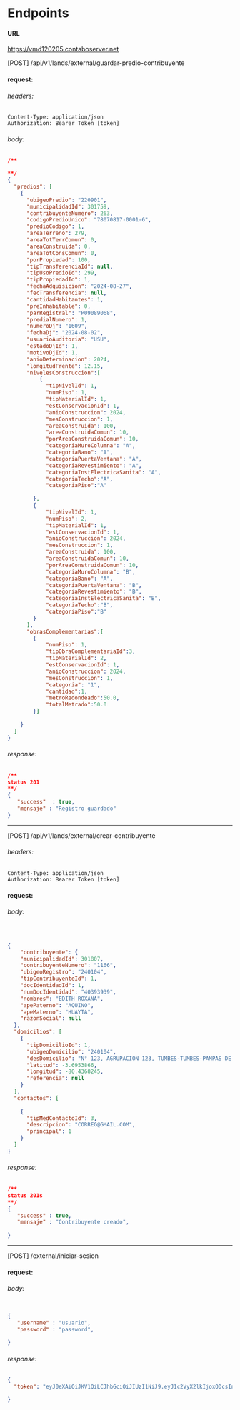 
# Endpoints

#### URL
https://vmd120205.contaboserver.net

[POST]  <hostname>/api/v1/lands/external/guardar-predio-contribuyente

#### request:

###### headers:
    Content-Type: application/json
    Authorization: Bearer Token [token]



###### body: 

```json
/**

**/
{
  "predios": [
    {
      "ubigeoPredio": "220901",
      "municipalidadId": 301759,
      "contribuyenteNumero": 263,
      "codigoPredioUnico": "78070817-0001-6",
      "predioCodigo": 1,
      "areaTerreno": 279,
      "areaTotTerrComun": 0,
      "areaConstruida": 0,
      "areaTotConsComun": 0,
      "porPropiedad": 100,
      "tipTransferenciaId": null,
      "tipUsoPredioId": 299,
      "tipPropiedadId": 1,
      "fechaAdquisicion": "2024-08-27",
      "fecTransferencia": null,
      "cantidadHabitantes": 1,
      "preInhabitable": 0,
      "parRegistral": "P09089068",
      "predialNumero": 1,
      "numeroDj": "1609",
      "fechaDj": "2024-08-02",
      "usuarioAuditoria": "USU",
      "estadoDjId": 1,
      "motivoDjId": 1,
      "anioDeterminacion": 2024,
      "longitudFrente": 12.15,
      "nivelesConstruccion":[
          {
            "tipNivelId": 1,
            "numPiso": 1,
            "tipMaterialId": 1,
            "estConservacionId": 1,
            "anioConstruccion": 2024,
            "mesConstruccion": 1,
            "areaConstruida": 100,
            "areaConstruidaComun": 10,
            "porAreaConstruidaComun": 10,
            "categoriaMuroColumna": "A",
            "categoriaBano": "A",
            "categoriaPuertaVentana": "A",
            "categoriaRevestimiento": "A",
            "categoriaInstElectricaSanita": "A",
            "categoriaTecho":"A",
            "categoriaPiso":"A"
        
        },
        {
            "tipNivelId": 1,
            "numPiso": 2,
            "tipMaterialId": 1,
            "estConservacionId": 1,
            "anioConstruccion": 2024,
            "mesConstruccion": 1,
            "areaConstruida": 100,
            "areaConstruidaComun": 10,
            "porAreaConstruidaComun": 10,
            "categoriaMuroColumna": "B",
            "categoriaBano": "A",
            "categoriaPuertaVentana": "B",
            "categoriaRevestimiento": "B",
            "categoriaInstElectricaSanita": "B",
            "categoriaTecho":"B",
            "categoriaPiso":"B"
        }
      ],
      "obrasComplementarias":[
        {
            "numPiso": 1,
            "tipObraComplementariaId":3,
            "tipMaterialId": 2,
            "estConservacionId": 1,
            "anioConstruccion": 2024,
            "mesConstruccion": 1,
            "categoria": "1",
            "cantidad":1,
            "metroRedondeado":50.0,
            "totalMetrado":50.0
        }]
      
    }
  ]
}
```

 

###### response:

```json
/**
status 201
**/
{
   "success"  : true,
   "mensaje" : "Registro guardado"
}
``` 





---

[POST] <hostname>/api/v1/lands/external/crear-contribuyente

 ###### headers:
    Content-Type: application/json
    Authorization: Bearer Token [token]


#### request:

###### body: 


```json


{
    "contribuyente": {
    "municipalidadId": 301807,
    "contribuyenteNumero": "1166",
    "ubigeoRegistro": "240104",
    "tipContribuyenteId": 1,
    "docIdentidadId": 1,
    "numDocIdentidad": "40393939",
    "nombres": "EDITH ROXANA",
    "apePaterno": "AQUINO",
    "apeMaterno": "HUAYTA",
    "razonSocial": null
  },
  "domicilios": [
    {
      "tipDomicilioId": 1,
      "ubigeoDomicilio": "240104",
      "desDomicilio": "N° 123, AGRUPACION 123, TUMBES-TUMBES-PAMPAS DE HOSPITAL ",
      "latitud": -3.6953866,
      "longitud": -80.4368245,
      "referencia": null
    }
  ],
  "contactos": [
  
    {
      "tipMedContactoId": 3,
      "descripcion": "CORREG@GMAIL.COM",
      "principal": 1
    }    
  ]
}

```




###### response:

```json
/**
status 201s
**/
{
   "success" : true,
   "mensaje" : "Contribuyente creado",
  
}
```



---

[POST] <hostname>/external/iniciar-sesion

 

#### request:

###### body: 


```json

{
   "username" : "usuario",
   "password" : "password",
  
}
```

###### response:

```json
{
  "token": "eyJ0eXAiOiJKV1QiLCJhbGciOiJIUzI1NiJ9.eyJ1c2VyX2lkIjoxODcsInVzZXJuYW1lIjoiU1JUTSIsImV4cCI6MTcyMDYxOTgzMCwiZW1haWwiOiIiLCJvcmlnX2lhdCI6MTcyMDQ0NzAzMH0.z7zz3JNo4YX_2ygMDIceSTqNs0OJ7FGzSmpugdA87qM"

}
```